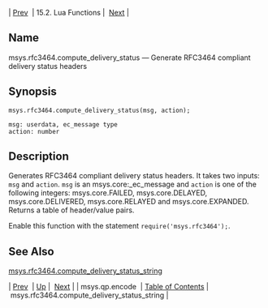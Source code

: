 | [Prev](lua.ref.msys.qp.encode)  | 15.2. Lua Functions |  [Next](lua.ref.msys.rfc3464.compute_delivery_status_string.php) |

<a name="lua.ref.msys.rfc3464.compute_delivery_status"></a>
## Name

msys.rfc3464.compute_delivery_status — Generate RFC3464 compliant delivery status headers

<a name="idp26908576"></a>
## Synopsis

`msys.rfc3464.compute_delivery_status(msg, action);`

```
msg: userdata, ec_message type
action: number
```
<a name="idp26911328"></a>
## Description

Generates RFC3464 compliant delivery status headers. It takes two inputs: `msg` and `action`. `msg` is an msys.core:_ec_message and `action` is one of the following integers: msys.core.FAILED, msys.core.DELAYED, msys.core.DELIVERED, msys.core.RELAYED and msys.core.EXPANDED. Returns a table of header/value pairs.

Enable this function with the statement `require('msys.rfc3464');`.

<a name="idp26915856"></a>
## See Also

[msys.rfc3464.compute_delivery_status_string](lua.ref.msys.rfc3464.compute_delivery_status_string "msys.rfc3464.compute_delivery_status_string")

| [Prev](lua.ref.msys.qp.encode)  | [Up](lua.function.details.php) |  [Next](lua.ref.msys.rfc3464.compute_delivery_status_string.php) |
| msys.qp.encode  | [Table of Contents](index) |  msys.rfc3464.compute_delivery_status_string |
